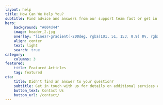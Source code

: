 ```yaml
---
layout: help
title: How Can We Help You?
subtitle: Find advice and answers from our support team fast or get in touch
hero:
    background: "#004d44"
    image: header_2.jpg
    overlay: "linear-gradient(-200deg, rgba(101, 51, 153, 0.9) 0%, rgba(90, 51, 153, 0.9) 53%, rgba(71, 51, 153, 0.9) 100%)"
    align: center
    text: light
    search: true
category:
    columns: 3
featured:
    title: Featured Articles
    tag: featured
cta:
    title: Didn't find an answer to your question?
    subtitle: Get in touch with us for details on additional services and custom work pricing
    button_text: Contact Us   
    button_url: /contact/      
---
```

